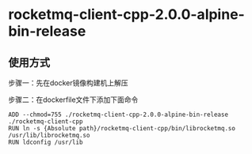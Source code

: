 # rocketmq-client-cpp-2.0.0-alpine-bin-release



## 使用方式

步骤一：先在docker镜像构建机上解压

步骤二：在dockerfile文件下添加下面命令

```
ADD --chmod=755 ./rocketmq-client-cpp-2.0.0-alpine-bin-release ./rocketmq-client-cpp
RUN ln -s {Absolute path}/rocketmq-client-cpp/bin/librocketmq.so /usr/lib/librocketmq.so
RUN ldconfig /usr/lib
```

